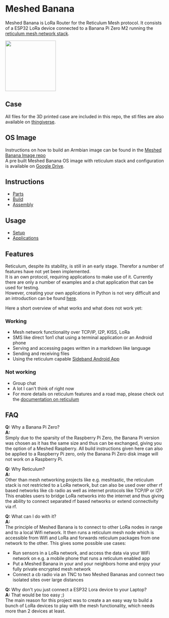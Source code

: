 # Meshed Banana
Meshed Banana is LoRa Router for the Reticulum Mesh protocol. It consists of a ESP32 LoRa device connected to a Banana Pi Zero M2 running the [reticulum mesh network stack](https://unsigned.io/projects/reticulum/).

<img src="https://github.com/Vault2501/Meshed-Banana-Device/wiki/pictures/Meshed_Banana.jpg" width="160">

## Case
All files for the 3D printed case are included in this repo, the stl files are also available on [thingiverse](https://www.thingiverse.com/thing:5359788).

## OS Image
Instructions on how to build an Armbian image can be found in the [Meshed Banana Image repo](https://github.com/Vault2501/Meshed-Banana-image)<br>
A pre built Meshed Banana OS image with reticulum stack and configuration is available on [Google Drive](https://drive.google.com/file/d/1DScvHtO_SD-lXaykb0QlwCe_j3PSC_U4/view?usp=sharing).

## Instructions
- [Parts](https://github.com/Vault2501/Meshed-Banana-Device/wiki/Parts)
- [Build](https://github.com/Vault2501/Meshed-Banana-Device/wiki/Build)
- [Assembly](https://github.com/Vault2501/Meshed-Banana-Device/wiki/Assembly)

## Usage
- [Setup](https://github.com/Vault2501/Meshed-Banana-Device/wiki/Setup)
- [Applications](https://github.com/Vault2501/Meshed-Banana-Device/wiki/Applications)

## Features
Reticulum, despite its stability, is still in an early stage. Therefor a number of features have not yet been implemented.<br>
It is an own protocol, requiring applications to make use of it. Currently there are only a number of examples and a chat application that can be used for testing.<br>
However, creating your own applications in Python is not very difficult and an introduction can be found [here](https://markqvist.github.io/Reticulum/manual/gettingstartedfast.html#develop-a-program-with-reticulum).<br>

Here a short overview of what works and what does not work yet:

### Working
- Mesh network functionality over TCP/IP, I2P, KISS, LoRa
- SMS like direct 1on1 chat using a terminal application or an Android phone
- Serving and accessing pages written in a markdown like language
- Sending and receiving files
- Using the reticulum capable [Sideband Android App](https://unsigned.io/sideband/)

### Not working
- Group chat
- A lot I can't think of right now
- For more details on reticulum features and a road map, please check out the [documentation on reticulum](https://markqvist.github.io/Reticulum/manual/)

## FAQ
**Q:** Why a Banana Pi Zero?<br>
**A:**<br>
Simply due to the sparsity of the Raspberry Pi Zero, the Banana Pi version was chosen as it has the same size and thus can be exchanged, giving you the option of a Meshed Raspberry. All build instructions given here can also be applied to a Raspberry Pi zero, only the Banana Pi Zero disk image will not work on a Raspberry Pi.

**Q:** Why Reticulum?<br>
**A:**<br>
Other than mesh networking projects like e.g. meshtastic, the reticulum stack is not restricted to a LoRa network, but can also be used over other rf based networks like cb radio as well as internet protocols like TCP/IP or I2P. This enables users to bridge LoRa networks into the internet and thus giving the ability to connect separated rf based networks or extend connectivity via rf.<br>

**Q:** What can I do with it?<br>
**A:**<br>
The principle of Meshed Banana is to connect to other LoRa nodes in range and to a local Wifi network. It then runs a reticulum mesh node which is accessible from Wifi and LoRa and forwards reticulum packages from one network to the other. This gives some possible use cases:<br>

- Run sensors in a LoRa network, and access the data via your WiFi network on e.g. a mobile phone that runs a reticulum enabled app
- Put a Meshed Banana in your and your neighbors home and enjoy your fully private encrypted mesh network
- Connect a cb radio via an TNC to two Meshed Bananas and connect two isolated sites over large distances<br>

**Q:** Why don't you just connect a ESP32 Lora device to your Laptop?<br>
**A:** That would be too easy ;)<br>
The main reason for this project was to create a an easy way to build a bunch of LoRa devices to play with the mesh functionality, which needs more than 2 devices at least.<br>
